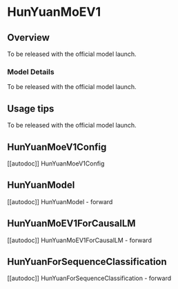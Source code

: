 <!--Copyright (C) 2024 THL A29 Limited, a Tencent company and The HuggingFace Inc. team. All rights reserved..

Licensed under the Apache License, Version 2.0 (the "License"); you may not use this file except in compliance with
the License. You may obtain a copy of the License at

http://www.apache.org/licenses/LICENSE-2.0

Unless required by applicable law or agreed to in writing, software distributed under the License is distributed on
an "AS IS" BASIS, WITHOUT WARRANTIES OR CONDITIONS OF ANY KIND, either express or implied. See the License for the
specific language governing permissions and limitations under the License.

⚠️ Note that this file is in Markdown but contain specific syntax for our doc-builder (similar to MDX) that may not be
rendered properly in your Markdown viewer.

-->

# HunYuanMoEV1

## Overview

To be released with the official model launch.

### Model Details

To be released with the official model launch.


## Usage tips

To be released with the official model launch.

## HunYuanMoeV1Config

[[autodoc]] HunYuanMoeV1Config

## HunYuanModel

[[autodoc]] HunYuanModel
    - forward

## HunYuanMoEV1ForCausalLM

[[autodoc]] HunYuanMoEV1ForCausalLM
    - forward

## HunYuanForSequenceClassification

[[autodoc]] HunYuanForSequenceClassification
    - forward

